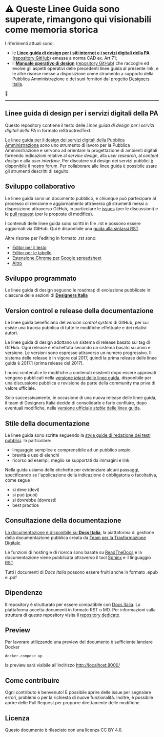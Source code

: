 # :warning: Queste Linee Guida sono superate, rimangono qui visionabili come memoria storica

I riferimenti attuali sono:
- le **[Linee guida di design per i siti internet e i servizi digitali della PA](https://docs.italia.it/italia/design/lg-design-servizi-web/)** ([repository GitHub](https://github.com/italia/lg-design-servizi-web/)) emesse a norma CAD ex. Art 71;
- il **[Manuale operativo di design](https://docs.italia.it/italia/designers-italia/manuale-operativo-design-docs/)** ([repository GitHub](https://github.com/italia/manuale-operativo-design-docs)) che raccoglie ed evolve gli aspetti operativi delle precedenti linee guida al presente link, e le altre risorse messe a disposizione come strumento a supporto della Pubblica Amministrazione e dei suoi fornitori dal progetto [Designers Italia](https://designers.italia.it).

:wave:

------

## Linee guida di design per i servizi digitali della PA
Questo repository contiene il testo delle *Linee guida di design per i servizi digitali della PA* in formato reStructredText.

[Le linee guida per il design dei servizi digitali della Pubblica Amministrazione](http://design-italia.readthedocs.io/it/stable/index.html) sono uno strumento di lavoro per la Pubblica Amministrazione e servono ad orientare la progettazione di ambienti digitali fornendo indicazioni relative al *service design*, alla *user research*, al *content design* e alla *user interface*. Per discutere sul design dei servizi pubblici [è disponibile il nostro forum](https://forum.italia.it/c/design). Per collaborare alle linee guida è possibile usare gli strumenti descritti di seguito.

## Sviluppo collaborativo
Le linee guida sono un documento pubblico, e chiunque può partecipare al processo di revisione e aggiornamento attraverso gli strumenti messi a disposizione attraverso GitHub, in particolare le [issues](https://guides.github.com/features/issues/) (per le discussioni) e le [pull request](https://help.github.com/articles/about-pull-requests/) (per le proposte di modifica).

I contenuti delle linee guida sono scritti in file .rst e possono essere aggiornati via GitHub. Qui è disponibile una [guida alla sintassi RST](http://docutils.sourceforge.net/docs/user/rst/quickref.html).

Altre risorse per l'editing in formato .rst sono:
- [Editor per il testo](http://rst.ninjs.org/)
- [Editor per le tabelle](http://truben.no/table/)
- [Estensione Chrome per Google spreadsheet](https://chrome.google.com/webstore/detail/markdowntablemaker/cofkbgfmijanlcdooemafafokhhaeold)
- [Altro](http://docutils.sourceforge.net/docs/user/links.html#editors)

## Sviluppo programmato
Le linee guida di design seguono le roadmap di evoluzione pubblicate in ciascuna delle sezioni di [**Designers Italia**](https://designers.italia.it)

## Version control e release della documentazione
Le linee guida beneficiano del *version control system* di GitHub, per cui esiste una traccia pubblica di tutte le modifiche effettuate e dei relativi autori.

Le linee guida di design adottano un sistema di release basato sui tag di GitHub. Ogni release è etichettata secondo un sistema basato su anno e versione. Le versioni sono espresse attraverso un numero progressivo. Il sistema delle release è in vigore dal 2017, quindi la prima release delle linee guida è 2017.1 (prima release del 2017).

I nuovi contenuti e le modifiche a contenuti esistenti dopo essere approvati vengono pubblicati nella [versione *latest* delle linee guida](http://design-italia.readthedocs.io/it/latest/), disponibile per una discussione pubblica e revisione da parte della community ma priva di valore ufficiale.

Solo successivamente, in occasione di una nuova release delle linee guida, il team di Designers Italia decide di consolidarle e farle confluire, dopo eventuali modifiche, nella [versione ufficiale *stable* delle linee guida](https://design-italia.readthedocs.io/it/stable/index.html).

## Stile della documentazione
Le linee guida sono scritte seguendo la [style guide di redazione dei testi pubblici](http://design-italia.readthedocs.io/it/stable/doc/content-design/linguaggio.html). In particolare:
- linguaggio semplice e comprensibile ad un pubblico ampio
- brevità e uso di elenchi
- ricorso ad esempi, meglio se supportati da immagini e link

Nella guida usiamo delle etichette per evidenziare alcuni passaggi, specificando se l'applicazione della indicazione è obbligatoria o facoltativa, come segue
- si deve (devi)
- si può (puoi)
- si dovrebbe (dovresti)
- best practice

## Consultazione della documentazione
[La documentazione è disponibile su **Docs Italia**](http://design-italia.readthedocs.io/it/stable/index.html), la piattaforma di gestione della documentazione pubblica creata da [Team per la Trasformazione Digitale](https://teamdigitale.governo.it/).

Le funzioni di hosting e di ricerca sono basate su [ReadTheDocs](https://readthedocs.org/) e la documentazione viene pubblicata attraverso il tool [Sphinx](http://www.sphinx-doc.org/en/stable/) e il linguaggio [RST](http://docutils.sourceforge.net/rst.html).

Tutti i documenti di *Docs Italia* possono essere fruiti anche in formato .epub e .pdf


## Dipendenze

Il repository è strutturato per essere compatibile con [Docs Italia](https://docs.italia.it/).
La piattaforma accetta documenti in formato RST o MD.
Per informazioni sulla struttura di questo repository visita il [repository
dedicato](https://github.com/italia/docs-italia-starter-kit).

## Preview

Per lavorare utilizzando una preview del documento è sufficiente lanciare Docker

```shell
docker-compose up
```

la preview sarà visibile all'indirizzo [http://localhost:8000/](http://localhost:8000/)

## Come contribuire

Ogni contributo è benvenuto!
È possibile aprire delle issue per segnalare errori, problemi o per la
richiesta di nuove funzionalità.
Inoltre, è possibile aprire delle Pull Request per proporre direttamente delle
modifiche.

## Licenza

Questo documento è rilasciato con una licenza CC BY 4.0.

